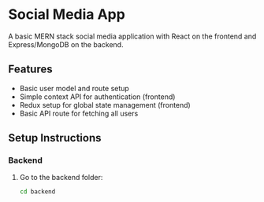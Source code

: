 # Social Media App

A basic MERN stack social media application with React on the frontend and Express/MongoDB on the backend.

## Features
- Basic user model and route setup
- Simple context API for authentication (frontend)
- Redux setup for global state management (frontend)
- Basic API route for fetching all users

## Setup Instructions

### Backend
1. Go to the backend folder:
   ```bash
   cd backend
